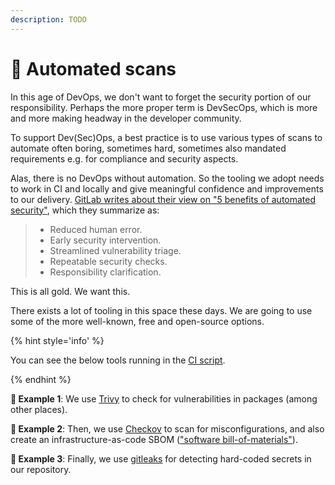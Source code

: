 ```yaml
---
description: TODO
---
```


# 🔁 Automated scans

In this age of DevOps, we don't want to forget the security portion of our responsibility. Perhaps the more proper term is DevSecOps, which is more and more making headway in the developer community.

To support Dev(Sec)Ops, a best practice is to use various types of scans to automate often boring, sometimes hard, sometimes also mandated requirements e.g. for compliance and security aspects.

Alas, there is no DevOps without automation. So the tooling we adopt needs to work in CI and locally and give meaningful confidence and improvements to our delivery. [GitLab writes about their view on "5 benefits of automated security"](https://about.gitlab.com/blog/2020/07/08/devsecops-security-automation/), which they summarize as:

> - Reduced human error.
> - Early security intervention.
> - Streamlined vulnerability triage.
> - Repeatable security checks.
> - Responsibility clarification.

This is all gold. We want this.

There exists a lot of tooling in this space these days. We are going to use some of the more well-known, free and open-source options.

{% hint style='info' %}

You can see the below tools running in the [CI script](https://github.com/mikaelvesavuori/better-apis-workshop/blob/main/.github/workflows/main.yml).

{% endhint %}

**🎯 Example 1**: We use [Trivy](https://github.com/aquasecurity/trivy) to check for vulnerabilities in packages (among other places).

**🎯 Example 2**: Then, we use [Checkov](https://www.checkov.io) to scan for misconfigurations, and also create an infrastructure-as-code SBOM (["software bill-of-materials"](https://en.wikipedia.org/wiki/Software_bill_of_materials)).

**🎯 Example 3**: Finally, we use [gitleaks](https://github.com/zricethezav/gitleaks) for detecting hard-coded secrets in our repository.
